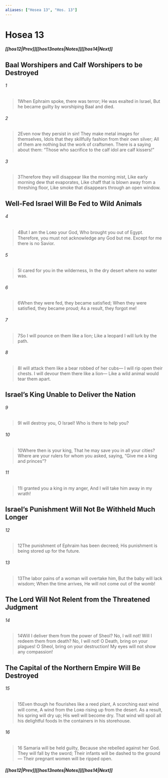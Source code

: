 ```yaml
---
aliases: ["Hosea 13", "Hos. 13"]
---
```

# Hosea 13
##### <span class=arrow-left></span>[[hos12|Prev]]<span class=navigation-separator></span>[[hos13notes|Notes]]<span class=navigation-separator></span>[[hos14|Next]]<span class=arrow-right></span>
## Baal Worshipers and Calf Worshipers to be Destroyed
###### 1
><span class=verse-first-poetry>1</span>When Ephraim spoke, there was terror;
>He was exalted in Israel,
>But he became guilty by worshiping Baal and died.
###### 2
><span class=verse-body-poetry>2</span>Even now they persist in sin!
>They make metal images for themselves,
>Idols that they skillfully fashion from their own silver;
>All of them are nothing but the work of craftsmen.
>There is a saying about them:
><span class=poetry-quote-double>“</span>Those who sacrifice to the calf idol are calf kissers!”
###### 3
><span class=verse-body-poetry>3</span>Therefore they will disappear like the morning mist,
>Like early morning dew that evaporates,
>Like chaff that is blown away from a threshing floor,
>Like smoke that disappears through an open window.
## Well-Fed Israel Will Be Fed to Wild Animals
###### 4
><span class=verse-first-poetry>4</span>But I am the Lᴏʀᴅ your God,
>Who brought you out of Egypt.
>Therefore, you must not acknowledge any God but me.
>Except for me there is no Savior.
###### 5
><span class=verse-body-poetry>5</span>I cared for you in the wilderness,
>In the dry desert where no water was.
###### 6
><span class=verse-body-poetry>6</span>When they were fed, they became satisfied;
>When they were satisfied, they became proud;
>As a result, they forgot me!
###### 7
><span class=verse-body-poetry>7</span>So I will pounce on them like a lion;
>Like a leopard I will lurk by the path.
###### 8
><span class=verse-body-poetry>8</span>I will attack them like a bear robbed of her cubs—
>I will rip open their chests.
>I will devour them there like a lion—
>Like a wild animal would tear them apart.
## Israel’s King Unable to Deliver the Nation
###### 9
><span class=verse-first-poetry>9</span>I will destroy you, O Israel!
>Who is there to help you?
###### 10
><span class=verse-body-poetry>10</span>Where then is your king,
>That he may save you in all your cities?
>Where are your rulers for whom you asked, saying,
><span class=poetry-quote-double>“</span>Give me a king and princes”?
###### 11
><span class=verse-body-poetry>11</span>I granted you a king in my anger,
>And I will take him away in my wrath!
## Israel’s Punishment Will Not Be Withheld Much Longer
###### 12
><span class=verse-first-poetry>12</span>The punishment of Ephraim has been decreed;
>His punishment is being stored up for the future.
###### 13
><span class=verse-body-poetry>13</span>The labor pains of a woman will overtake him,
>But the baby will lack wisdom;
>When the time arrives,
>He will not come out of the womb!
## The Lord Will Not Relent from the Threatened Judgment
###### 14
><span class=verse-body-poetry>14</span>Will I deliver them from the power of Sheol? No, I will not!
>Will I redeem them from death? No, I will not!
>O Death, bring on your plagues!
>O Sheol, bring on your destruction!
>My eyes will not show any compassion!
## The Capital of the Northern Empire Will Be Destroyed
###### 15
><span class=verse-first-poetry>15</span>Even though he flourishes like a reed plant,
>A scorching east wind will come,
>A wind from the Lᴏʀᴅ rising up from the desert.
>As a result, his spring will dry up;
>His well will become dry.
>That wind will spoil all his delightful foods
>In the containers in his storehouse.
###### 16
><span class=verse-body-poetry>16</span> Samaria will be held guilty,
>Because she rebelled against her God.
>They will fall by the sword;
>Their infants will be dashed to the ground—
>Their pregnant women will be ripped open.
##### <span class=arrow-left></span>[[hos12|Prev]]<span class=navigation-separator></span>[[hos13notes|Notes]]<span class=navigation-separator></span>[[hos14|Next]]<span class=arrow-right></span>